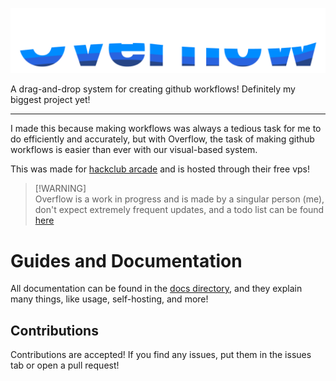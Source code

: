 ![Overflow](https://github.com/29cmb/Github-Workflow-Builder/blob/744ce03488794410c117e21abcf1fecc1b5cfe0d/client/public/assets/FullLogo.png?raw=true)

A drag-and-drop system for creating github workflows! Definitely my biggest project yet!

---

I made this because making workflows was always a tedious task for me to do efficiently and accurately, but with Overflow, the task of making github workflows is easier than ever with our visual-based system.

This was made for [hackclub arcade](https://hackclub.com/arcade) and is hosted through their free vps!

> [!WARNING]\
> Overflow is a work in progress and is made by a singular person (me), don't expect extremely frequent updates, and a todo list can be found [here](https://github.com/29cmb/Github-Workflow-Builder/development/TODO.md)

# Guides and Documentation
All documentation can be found in the [docs directory](https://github.com/29cmb/Github-Workflow-Builder/tree/main/docs/), and they explain many things, like usage, self-hosting, and more!

## Contributions
Contributions are accepted! If you find any issues, put them in the issues tab or open a pull request!
